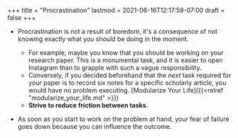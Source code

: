 +++
title = "Procrastination"
lastmod = 2021-06-16T12:17:59-07:00
draft = false
+++

-   Procrastination is not a result of boredom, it's a consequence of not knowing exactly what you should be doing in the moment.
    -   For example, maybe you know that you should be working on your research paper. This is a monumental task, and it is easier to open Instagram than to grapple with such a vague responsibility.
    -   Conversely, if you decided beforehand that the _next_ task required for your paper is to record six notes for a specific scholarly article, you would have no problem executing. [Modularize Your Life]({{<relref "modularize_your_life.md" >}})
    -   **Strive to reduce friction between tasks.**

-   As soon as you start to work on the problem at hand, your fear of failure goes down because you can influence the outcome.